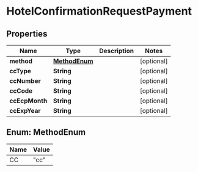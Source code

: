 # HotelConfirmationRequestPayment

## Properties
Name | Type | Description | Notes
------------ | ------------- | ------------- | -------------
**method** | [**MethodEnum**](#MethodEnum) |  |  [optional]
**ccType** | **String** |  |  [optional]
**ccNumber** | **String** |  |  [optional]
**ccCode** | **String** |  |  [optional]
**ccEcpMonth** | **String** |  |  [optional]
**ccExpYear** | **String** |  |  [optional]

<a name="MethodEnum"></a>
## Enum: MethodEnum
Name | Value
---- | -----
CC | &quot;cc&quot;
